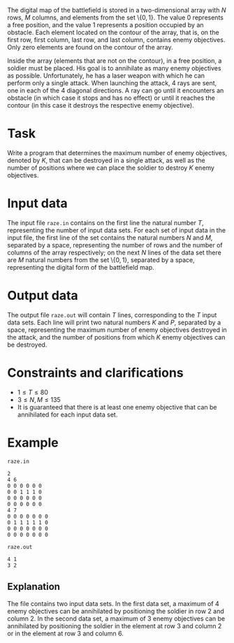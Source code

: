 
The digital map of the battlefield is stored in a two-dimensional array with $N$ rows, $M$ columns, and elements from the set \\{$0,1$}. The value $0$ represents a free position, and the value $1$ represents a position occupied by an obstacle. Each element located on the contour of the array, that is, on the first row, first column, last row, and last column, contains enemy objectives. Only zero elements are found on the contour of the array.

Inside the array (elements that are not on the contour), in a free position, a soldier must be placed. His goal is to annihilate as many enemy objectives as possible. Unfortunately, he has a laser weapon with which he can perform only a single attack. When launching the attack, 4 rays are sent, one in each of the 4 diagonal directions. A ray can go until it encounters an obstacle (in which case it stops and has no effect) or until it reaches the contour (in this case it destroys the respective enemy objective).

# Task

Write a program that determines the maximum number of enemy objectives, denoted by $K$, that can be destroyed in a single attack, as well as the number of positions where we can place the soldier to destroy $K$ enemy objectives.

# Input data

The input file `raze.in` contains on the first line the natural number $T$, representing the number of input data sets. For each set of input data in the input file, the first line of the set contains the natural numbers $N$ and $M$, separated by a space, representing the number of rows and the number of columns of the array respectively; on the next $N$ lines of the data set there are $M$ natural numbers from the set \\{$0,1$}, separated by a space, representing the digital form of the battlefield map.

# Output data

The output file `raze.out` will contain $T$ lines, corresponding to the $T$ input data sets. Each line will print two natural numbers $K$ and $P$, separated by a space, representing the maximum number of enemy objectives destroyed in the attack, and the number of positions from which $K$ enemy objectives can be destroyed.

# Constraints and clarifications

* $1 \leq T \leq 80$
* $3 \leq N, M \leq 135$
* It is guaranteed that there is at least one enemy objective that can be annihilated for each input data set.

# Example

`raze.in`
```
2
4 6
0 0 0 0 0 0
0 0 1 1 1 0
0 0 0 0 0 0
0 0 0 0 0 0
4 7
0 0 0 0 0 0 0
0 1 1 1 1 1 0
0 0 0 0 0 0 0
0 0 0 0 0 0 0
```

`raze.out`
```
4 1
3 2
```

## Explanation

The file contains two input data sets.
In the first data set, a maximum of $4$ enemy objectives can be annihilated by positioning the soldier in row $2$ and column $2$.
In the second data set, a maximum of $3$ enemy objectives can be annihilated by positioning the soldier in the element at row $3$ and column $2$ or in the element at row $3$ and column $6$.
